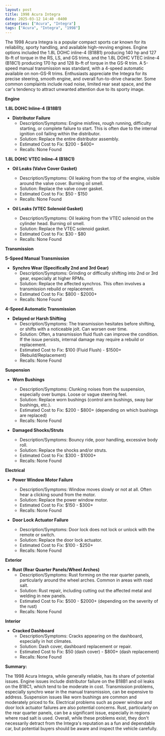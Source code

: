 ```yaml
---
layout: post
title: 1998 Acura Integra
date: 2025-03-12 14:40 -0400
categories: ["Acura", "Integra"]
tags: ["Acura", "Integra", "1998"]
---
```

The 1998 Acura Integra is a popular compact sports car known for its reliability, sporty handling, and available high-revving engines. Engine options included the 1.8L DOHC inline-4 (B18B1) producing 140 hp and 127 lb-ft of torque in the RS, LS, and GS trims, and the 1.8L DOHC VTEC inline-4 (B18C1) producing 170 hp and 128 lb-ft of torque in the GS-R trim. A 5-speed manual transmission was standard, with a 4-speed automatic available on non-GS-R trims. Enthusiasts appreciate the Integra for its precise steering, smooth engine, and overall fun-to-drive character. Some common complaints include road noise, limited rear seat space, and the car's tendency to attract unwanted attention due to its sporty image.

**Engine**

**1.8L DOHC Inline-4 (B18B1)**

* **Distributor Failure**
    * Description/Symptoms: Engine misfires, rough running, difficulty starting, or complete failure to start. This is often due to the internal ignition coil failing within the distributor.
    * Solution: Replace the entire distributor assembly.
    * Estimated Cost to Fix: $200 - $400+
    * Recalls: None Found

**1.8L DOHC VTEC Inline-4 (B18C1)**

*   **Oil Leaks (Valve Cover Gasket)**
    * Description/Symptoms: Oil leaking from the top of the engine, visible around the valve cover. Burning oil smell.
    * Solution: Replace the valve cover gasket.
    * Estimated Cost to Fix: $50 - $150
    * Recalls: None Found

* **Oil Leaks (VTEC Solenoid Gasket)**
    * Description/Symptoms: Oil leaking from the VTEC solenoid on the cylinder head. Burning oil smell.
    * Solution: Replace the VTEC solenoid gasket.
    * Estimated Cost to Fix: $30 - $80
    * Recalls: None Found

**Transmission**

**5-Speed Manual Transmission**

* **Synchro Wear (Specifically 2nd and 3rd Gear)**
    * Description/Symptoms: Grinding or difficulty shifting into 2nd or 3rd gear, especially at higher RPMs.
    * Solution: Replace the affected synchros. This often involves a transmission rebuild or replacement.
    * Estimated Cost to Fix: $800 - $2000+
    * Recalls: None Found

**4-Speed Automatic Transmission**

* **Delayed or Harsh Shifting**
    * Description/Symptoms: The transmission hesitates before shifting, or shifts with a noticeable jolt. Can worsen over time.
    * Solution: Often, a transmission fluid flush can improve the condition. If the issue persists, internal damage may require a rebuild or replacement.
    * Estimated Cost to Fix: $100 (Fluid Flush) - $1500+ (Rebuild/Replacement)
    * Recalls: None Found

**Suspension**

* **Worn Bushings**
    * Description/Symptoms: Clunking noises from the suspension, especially over bumps. Loose or vague steering feel.
    * Solution: Replace worn bushings (control arm bushings, sway bar bushings, etc.).
    * Estimated Cost to Fix: $200 - $800+ (depending on which bushings are replaced)
    * Recalls: None Found

* **Damaged Shocks/Struts**
    * Description/Symptoms: Bouncy ride, poor handling, excessive body roll.
    * Solution: Replace the shocks and/or struts.
    * Estimated Cost to Fix: $300 - $1000+
    * Recalls: None Found

**Electrical**

* **Power Window Motor Failure**
    * Description/Symptoms: Window moves slowly or not at all. Often hear a clicking sound from the motor.
    * Solution: Replace the power window motor.
    * Estimated Cost to Fix: $150 - $300+
    * Recalls: None Found

* **Door Lock Actuator Failure**
    * Description/Symptoms: Door lock does not lock or unlock with the remote or switch.
    * Solution: Replace the door lock actuator.
    * Estimated Cost to Fix: $100 - $250+
    * Recalls: None Found

**Exterior**

* **Rust (Rear Quarter Panels/Wheel Arches)**
    * Description/Symptoms: Rust forming on the rear quarter panels, particularly around the wheel arches. Common in areas with road salt.
    * Solution: Rust repair, including cutting out the affected metal and welding in new panels.
    * Estimated Cost to Fix: $500 - $2000+ (depending on the severity of the rust)
    * Recalls: None Found

**Interior**

* **Cracked Dashboard**
    * Description/Symptoms: Cracks appearing on the dashboard, especially in hot climates.
    * Solution: Dash cover, dashboard replacement or repair.
    * Estimated Cost to Fix: $50 (dash cover) - $800+ (dash replacement)
    * Recalls: None Found

**Summary:**

The 1998 Acura Integra, while generally reliable, has its share of potential issues. Engine issues include distributor failure on the B18B1 and oil leaks on the B18C1, which tend to be moderate in cost. Transmission problems, especially synchro wear in the manual transmission, can be expensive to address. Suspension issues like worn bushings are common and moderately priced to fix. Electrical problems such as power window and door lock actuator failures are also potential concerns. Rust, particularly on the rear quarter panels, can be a significant issue, especially in regions where road salt is used. Overall, while these problems exist, they don't necessarily detract from the Integra's reputation as a fun and dependable car, but potential buyers should be aware and inspect the vehicle carefully.

